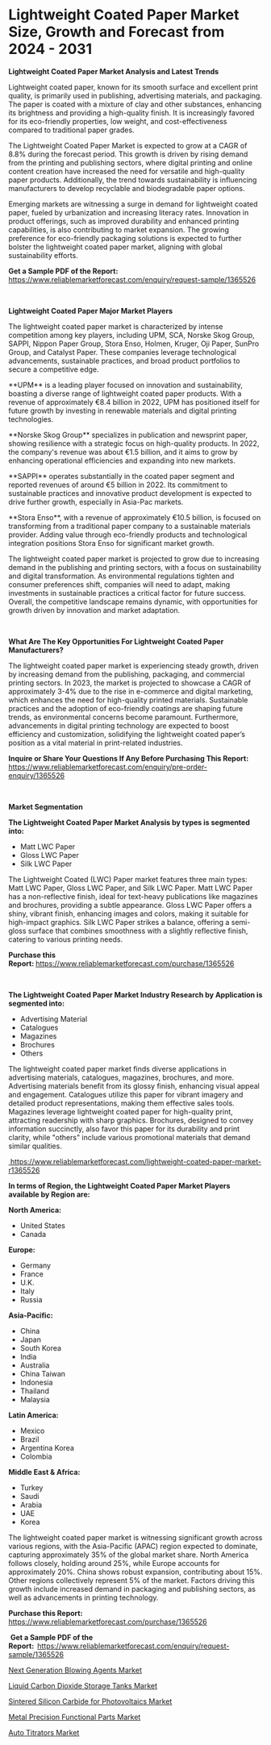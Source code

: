 <p><h1>Lightweight Coated Paper Market Size, Growth and Forecast from 2024 - 2031</h1></p><p><strong>Lightweight Coated Paper Market Analysis and Latest Trends</strong></p>
<p><p>Lightweight coated paper, known for its smooth surface and excellent print quality, is primarily used in publishing, advertising materials, and packaging. The paper is coated with a mixture of clay and other substances, enhancing its brightness and providing a high-quality finish. It is increasingly favored for its eco-friendly properties, low weight, and cost-effectiveness compared to traditional paper grades.</p><p>The Lightweight Coated Paper Market is expected to grow at a CAGR of 8.8% during the forecast period. This growth is driven by rising demand from the printing and publishing sectors, where digital printing and online content creation have increased the need for versatile and high-quality paper products. Additionally, the trend towards sustainability is influencing manufacturers to develop recyclable and biodegradable paper options. </p><p>Emerging markets are witnessing a surge in demand for lightweight coated paper, fueled by urbanization and increasing literacy rates. Innovation in product offerings, such as improved durability and enhanced printing capabilities, is also contributing to market expansion. The growing preference for eco-friendly packaging solutions is expected to further bolster the lightweight coated paper market, aligning with global sustainability efforts.</p></p>
<p><strong>Get a Sample PDF of the Report:&nbsp;</strong> <a href="https://www.reliablemarketforecast.com/enquiry/request-sample/1365526?utm_campaign=1108&utm_medium=2&utm_source=Github&utm_content=ia&utm_term=06122024&utm_id=lightweight-coated-paper">https://www.reliablemarketforecast.com/enquiry/request-sample/1365526</a></p>
<p>&nbsp;</p>
<p><strong>Lightweight Coated Paper Major Market Players</strong></p>
<p><p>The lightweight coated paper market is characterized by intense competition among key players, including UPM, SCA, Norske Skog Group, SAPPI, Nippon Paper Group, Stora Enso, Holmen, Kruger, Oji Paper, SunPro Group, and Catalyst Paper. These companies leverage technological advancements, sustainable practices, and broad product portfolios to secure a competitive edge.</p><p>**UPM** is a leading player focused on innovation and sustainability, boasting a diverse range of lightweight coated paper products. With a revenue of approximately €8.4 billion in 2022, UPM has positioned itself for future growth by investing in renewable materials and digital printing technologies.</p><p>**Norske Skog Group** specializes in publication and newsprint paper, showing resilience with a strategic focus on high-quality products. In 2022, the company's revenue was about €1.5 billion, and it aims to grow by enhancing operational efficiencies and expanding into new markets.</p><p>**SAPPI** operates substantially in the coated paper segment and reported revenues of around €5 billion in 2022. Its commitment to sustainable practices and innovative product development is expected to drive further growth, especially in Asia-Pac markets.</p><p>**Stora Enso**, with a revenue of approximately €10.5 billion, is focused on transforming from a traditional paper company to a sustainable materials provider. Adding value through eco-friendly products and technological integration positions Stora Enso for significant market growth.</p><p>The lightweight coated paper market is projected to grow due to increasing demand in the publishing and printing sectors, with a focus on sustainability and digital transformation. As environmental regulations tighten and consumer preferences shift, companies will need to adapt, making investments in sustainable practices a critical factor for future success. Overall, the competitive landscape remains dynamic, with opportunities for growth driven by innovation and market adaptation.</p></p>
<p>&nbsp;</p>
<p><strong>What Are The Key Opportunities For Lightweight Coated Paper Manufacturers?</strong></p>
<p><p>The lightweight coated paper market is experiencing steady growth, driven by increasing demand from the publishing, packaging, and commercial printing sectors. In 2023, the market is projected to showcase a CAGR of approximately 3-4% due to the rise in e-commerce and digital marketing, which enhances the need for high-quality printed materials. Sustainable practices and the adoption of eco-friendly coatings are shaping future trends, as environmental concerns become paramount. Furthermore, advancements in digital printing technology are expected to boost efficiency and customization, solidifying the lightweight coated paper’s position as a vital material in print-related industries.</p></p>
<p><strong>Inquire or Share Your Questions If Any Before Purchasing This Report:</strong> <a href="https://www.reliablemarketforecast.com/enquiry/pre-order-enquiry/1365526?utm_campaign=1108&utm_medium=2&utm_source=Github&utm_content=ia&utm_term=06122024&utm_id=lightweight-coated-paper">https://www.reliablemarketforecast.com/enquiry/pre-order-enquiry/1365526</a></p>
<p>&nbsp;</p>
<p><strong>Market Segmentation</strong></p>
<p><strong>The Lightweight Coated Paper Market Analysis by types is segmented into:</strong></p>
<p><ul><li>Matt LWC Paper</li><li>Gloss LWC Paper</li><li>Silk LWC Paper</li></ul></p>
<p><p>The Lightweight Coated (LWC) Paper market features three main types: Matt LWC Paper, Gloss LWC Paper, and Silk LWC Paper. Matt LWC Paper has a non-reflective finish, ideal for text-heavy publications like magazines and brochures, providing a subtle appearance. Gloss LWC Paper offers a shiny, vibrant finish, enhancing images and colors, making it suitable for high-impact graphics. Silk LWC Paper strikes a balance, offering a semi-gloss surface that combines smoothness with a slightly reflective finish, catering to various printing needs.</p></p>
<p><strong>Purchase this Report:&nbsp;</strong><a href="https://www.reliablemarketforecast.com/purchase/1365526?utm_campaign=1108&utm_medium=2&utm_source=Github&utm_content=ia&utm_term=06122024&utm_id=lightweight-coated-paper">https://www.reliablemarketforecast.com/purchase/1365526</a></p>
<p>&nbsp;</p>
<p><strong>The Lightweight Coated Paper Market Industry Research by Application is segmented into:</strong></p>
<p><ul><li>Advertising Material</li><li>Catalogues</li><li>Magazines</li><li>Brochures</li><li>Others</li></ul></p>
<p><p>The lightweight coated paper market finds diverse applications in advertising materials, catalogues, magazines, brochures, and more. Advertising materials benefit from its glossy finish, enhancing visual appeal and engagement. Catalogues utilize this paper for vibrant imagery and detailed product representations, making them effective sales tools. Magazines leverage lightweight coated paper for high-quality print, attracting readership with sharp graphics. Brochures, designed to convey information succinctly, also favor this paper for its durability and print clarity, while "others" include various promotional materials that demand similar qualities.</p></p>
<p><a href="https://www.reliablemarketforecast.com/lightweight-coated-paper-market-r1365526?utm_campaign=1108&utm_medium=2&utm_source=Github&utm_content=ia&utm_term=06122024&utm_id=lightweight-coated-paper">&nbsp;https://www.reliablemarketforecast.com/lightweight-coated-paper-market-r1365526</a></p>
<p><strong>In terms of Region, the Lightweight Coated Paper Market Players available by Region are:</strong></p>
<p>
    <p> <strong> North America: </strong>
        <ul>
            <li>United States</li>
            <li>Canada</li>
        </ul>
        </p> 
    <p> <strong> Europe: </strong>
        <ul>
            <li>Germany</li>
            <li>France</li>
            <li>U.K.</li>
            <li>Italy</li>
            <li>Russia</li>
        </ul>
        </p> 
    <p> <strong> Asia-Pacific: </strong>
        <ul>
            <li>China</li>
            <li>Japan</li>
            <li>South Korea</li>
            <li>India</li>
            <li>Australia</li>
            <li>China Taiwan</li>
            <li>Indonesia</li>
            <li>Thailand</li>
            <li>Malaysia</li>
        </ul>
        </p> 
    <p> <strong> Latin America: </strong>
        <ul>
            <li>Mexico</li>
            <li>Brazil</li>
            <li>Argentina Korea</li>
            <li>Colombia</li>
        </ul>
        </p> 
    <p> <strong> Middle East & Africa: </strong>
        <ul>
            <li>Turkey</li>
            <li>Saudi</li>
            <li>Arabia</li>
            <li>UAE</li>
            <li>Korea</li>
        </ul>
    </p>
    </p>
<p><p>The lightweight coated paper market is witnessing significant growth across various regions, with the Asia-Pacific (APAC) region expected to dominate, capturing approximately 35% of the global market share. North America follows closely, holding around 25%, while Europe accounts for approximately 20%. China shows robust expansion, contributing about 15%. Other regions collectively represent 5% of the market. Factors driving this growth include increased demand in packaging and publishing sectors, as well as advancements in printing technology.</p></p>
<p><strong>Purchase this Report: </strong><a href="https://www.reliablemarketforecast.com/purchase/1365526?utm_campaign=1108&utm_medium=2&utm_source=Github&utm_content=ia&utm_term=06122024&utm_id=lightweight-coated-paper">https://www.reliablemarketforecast.com/purchase/1365526</a></p>
<p>&nbsp;<strong>Get a Sample PDF of the Report:&nbsp;&nbsp;</strong><a href="https://www.reliablemarketforecast.com/enquiry/request-sample/1365526?utm_campaign=1108&utm_medium=2&utm_source=Github&utm_content=ia&utm_term=06122024&utm_id=lightweight-coated-paper">https://www.reliablemarketforecast.com/enquiry/request-sample/1365526</a></p>
<p><strong></strong></p>
<p><p><a href="https://github.com/CliffMedina6/Market-Research-Report-List-7/blob/main/next-generation-blowing-agents-market.md?utm_campaign=1108&utm_medium=2&utm_source=Github&utm_content=ia&utm_term=06122024&utm_id=lightweight-coated-paper">Next Generation Blowing Agents Market</a></p><p><a href="https://www.linkedin.com/pulse/liquid-carbon-dioxide-storage-tanks-market-outlook-from-ie8me?utm_campaign=1108&utm_medium=2&utm_source=Github&utm_content=ia&utm_term=06122024&utm_id=lightweight-coated-paper">Liquid Carbon Dioxide Storage Tanks Market</a></p><p><a href="https://issuu.com/reportprime-2/docs/sintered-silicon-carbide-for-photovoltaics-market-?utm_campaign=1108&utm_medium=2&utm_source=Github&utm_content=ia&utm_term=06122024&utm_id=lightweight-coated-paper">Sintered Silicon Carbide for Photovoltaics Market</a></p><p><a href="https://issuu.com/reportprime-2/docs/metal-precision-functional-parts-market-size-2030.?utm_campaign=1108&utm_medium=2&utm_source=Github&utm_content=ia&utm_term=06122024&utm_id=lightweight-coated-paper">Metal Precision Functional Parts Market</a></p><p><a href="https://www.linkedin.com/pulse/global-auto-titrators-market-pulse-trends-growth-analysis-2024-xzflc?utm_campaign=1108&utm_medium=2&utm_source=Github&utm_content=ia&utm_term=06122024&utm_id=lightweight-coated-paper">Auto Titrators Market</a></p></p>